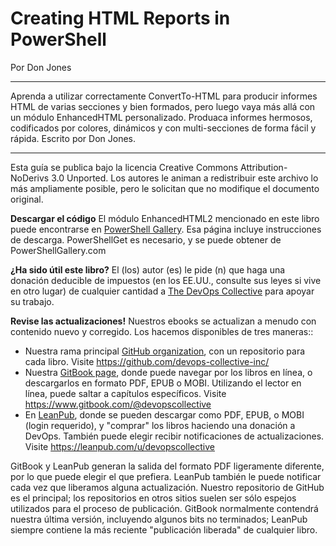 # Creating HTML Reports in PowerShell

Por Don Jones

---

Aprenda a utilizar correctamente ConvertTo-HTML para producir informes HTML de varias secciones y bien formados, pero luego vaya más allá con un módulo EnhancedHTML personalizado. Produaca informes hermosos, codificados por colores, dinámicos y con multi-secciones de forma fácil y rápida. Escrito por Don Jones.

---

Esta guía se publica bajo la licencia Creative Commons Attribution-NoDerivs 3.0 Unported. Los autores le animan a redistribuir este archivo lo más ampliamente posible, pero le solicitan que no modifique el documento original.

**Descargar el código**  El módulo EnhancedHTML2 mencionado en este libro puede encontrarse en [PowerShell Gallery](https://www.powershellgallery.com/packages/EnhancedHTML2/). Esa página incluye instrucciones de descarga. PowerShellGet es necesario, y se puede obtener de PowerShellGallery.com

**¿Ha sido útil este libro?** El (los) autor (es) le pide (n) que haga una donación deducible de impuestos (en los EE.UU., consulte sus leyes si vive en otro lugar) de cualquier cantidad a [The DevOps Collective](https://devopscollective.org/donate/) para apoyar su trabajo.

**Revise las actualizaciones!** Nuestros ebooks se actualizan a menudo con contenido nuevo y corregido. Los hacemos disponibles de tres maneras::

* Nuestra rama principal [GitHub organization](https://github.com/devops-collective-inc), con un repositorio para cada libro. Visite https://github.com/devops-collective-inc/
* Nuestra [GitBook page](https://www.gitbook.com/@devopscollective), donde puede navegar por los libros en línea, o descargarlos en formato PDF, EPUB o MOBI. Utilizando el lector en línea, puede saltar a capítulos específicos. Visite https://www.gitbook.com/@devopscollective
* En [LeanPub](https://leanpub.com/u/devopscollective), donde se pueden descargar como PDF, EPUB, o MOBI (login requerido), y "comprar" los libros haciendo una donación a DevOps. También puede elegir recibir notificaciones de actualizaciones. Visite https://leanpub.com/u/devopscollective

GitBook y LeanPub generan la salida del formato PDF ligeramente diferente, por lo que puede elegir el que prefiera. LeanPub también le puede notificar cada vez que liberamos alguna actualización. Nuestro repositorio de GitHub es el principal; los repositorios en otros sitios suelen ser sólo espejos utilizados para el proceso de publicación. GitBook normalmente contendrá nuestra última versión, incluyendo algunos bits no terminados; LeanPub siempre contiene la más reciente "publicación liberada" de cualquier libro.
